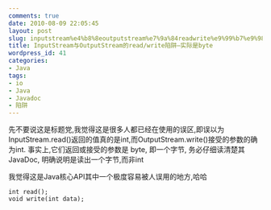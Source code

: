 ```yaml
---
comments: true
date: 2010-08-09 22:05:45
layout: post
slug: inputstream%e4%b8%8eoutputstream%e7%9a%84readwrite%e9%99%b7%e9%98%b1-%e5%ae%9e%e9%99%85%e6%98%afbyte
title: InputStream与OutputStream的read/write陷阱–实际是byte
wordpress_id: 41
categories:
- Java
tags:
- io
- Java
- Javadoc
- 陷阱
---
```


先不要说这是标题党,我觉得这是很多人都已经在使用的误区,即误以为InputStream.read()返回的值真的是int,而OutputStream.write()接受的参数的确为int. 事实上,它们返回或接受的参数是 byte, 即一个字节, 务必仔细读清楚其JavaDoc, 明确说明是读出一个字节,而非int

我觉得这是Java核心API其中一个极度容易被人误用的地方,哈哈


    
    
    int read();
    void write(int data);
    
